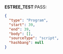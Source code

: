 __ESTREE_TEST__:PASS:
```json
{
  "type": "Program",
  "start": 39,
  "end": 39,
  "body": [],
  "sourceType": "script",
  "hashbang": null
}
```
